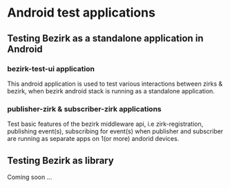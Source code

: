 # Android test applications

## Testing Bezirk as a standalone application in Android

### bezirk-test-ui application
This android application is used to test various interactions between zirks & bezirk, when bezirk android stack is running as a standalone application.

### publisher-zirk & subscriber-zirk applications
Test basic features of the bezirk middleware api, i.e zirk-registration, publishing event(s), subscribing for event(s) when publisher and subscriber are running as separate apps on 1(or more) andorid devices.

## Testing Bezirk as library
Coming soon ...




